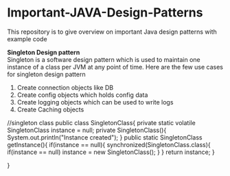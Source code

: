 # Important-JAVA-Design-Patterns
This repository is to give overview on important Java design patterns with example code

<b>Singleton Design pattern</b></br>
Singleton is a software design pattern which is used to maintain one instance of a class per JVM at any point of time. 
Here are the few use cases for singleton design pattern
1. Create connection objects like DB
2. Create config objects which holds config data
3. Create logging objects which can be used to write logs
4. Create Caching objects

//singleton class
public class SingletonClass{
	private static volatile SingletonClass instance = null;
	private SingletonClass(){
		System.out.println("Instance created");
	}
	public static SingletonClass getInstance(){
		if(instance == null){
			synchronized(SingletonClass.class){
				if(instance == null)
					instance = new SingletonClass();
			}
		}
			return instance;
	}
	
}
